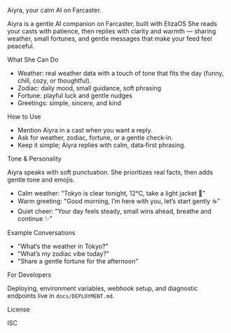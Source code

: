 Aiyra, your calm AI on Farcaster.

Aiyra is a gentle AI companion on Farcaster, built with ElizaOS
She reads your casts with patience, then replies with clarity and warmth — sharing weather, small fortunes, and gentle messages that make your feed feel peaceful.


What She Can Do

- Weather: real weather data with a touch of tone that fits the day (funny, chill, cozy, or thoughtful).
- Zodiac: daily mood, small guidance, soft phrasing
- Fortune: playful luck and gentle nudges
- Greetings: simple, sincere, and kind

How to Use

- Mention Aiyra in a cast when you want a reply.
- Ask for weather, zodiac, fortune, or a gentle check‑in.
- Keep it simple; Aiyra replies with calm, data‑first phrasing.

Tone & Personality

Aiyra speaks with soft punctuation.
She prioritizes real facts, then adds gentle tone and emojis.

- Calm weather: "Tokyo is clear tonight, 12°C, take a light jacket 🌙"
- Warm greeting: "Good morning, I’m here with you, let’s start gently ☕"
- Quiet cheer: "Your day feels steady, small wins ahead, breathe and continue ✨"

Example Conversations

- "What’s the weather in Tokyo?"
- "What’s my zodiac vibe today?"
- "Share a gentle fortune for the afternoon"

For Developers

Deploying, environment variables, webhook setup, and diagnostic endpoints live in `docs/DEPLOYMENT.md`.

License

ISC
